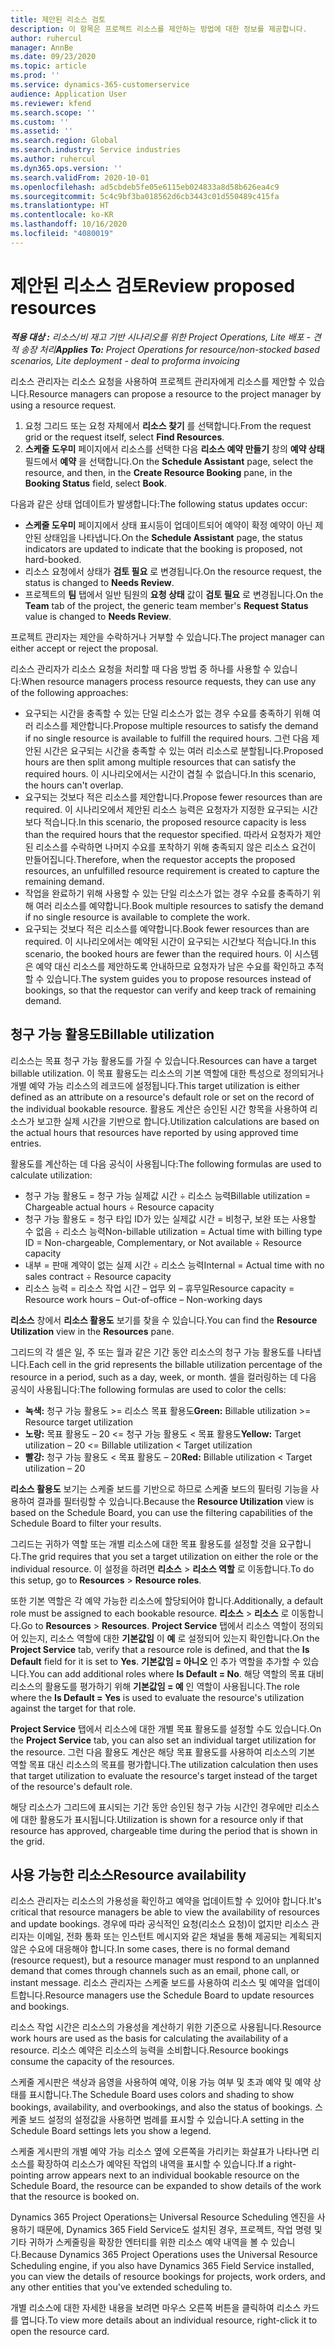 ```yaml
---
title: 제안된 리소스 검토
description: 이 항목은 프로젝트 리소스를 제안하는 방법에 대한 정보를 제공합니다.
author: ruhercul
manager: AnnBe
ms.date: 09/23/2020
ms.topic: article
ms.prod: ''
ms.service: dynamics-365-customerservice
audience: Application User
ms.reviewer: kfend
ms.search.scope: ''
ms.custom: ''
ms.assetid: ''
ms.search.region: Global
ms.search.industry: Service industries
ms.author: ruhercul
ms.dyn365.ops.version: ''
ms.search.validFrom: 2020-10-01
ms.openlocfilehash: ad5cbdeb5fe05e6115eb024833a8d58b626ea4c9
ms.sourcegitcommit: 5c4c9bf3ba018562d6cb3443c01d550489c415fa
ms.translationtype: HT
ms.contentlocale: ko-KR
ms.lasthandoff: 10/16/2020
ms.locfileid: "4080019"
---
```

# <a name="review-proposed-resources"></a><span data-ttu-id="55a9d-103">제안된 리소스 검토</span><span class="sxs-lookup"><span data-stu-id="55a9d-103">Review proposed resources</span></span>

<span data-ttu-id="55a9d-104">_**적용 대상 :** 리소스/비 재고 기반 시나리오를 위한 Project Operations, Lite 배포 - 견적 송장 처리_</span><span class="sxs-lookup"><span data-stu-id="55a9d-104">_**Applies To:** Project Operations for resource/non-stocked based scenarios, Lite deployment - deal to proforma invoicing_</span></span>

<span data-ttu-id="55a9d-105">리소스 관리자는 리소스 요청을 사용하여 프로젝트 관리자에게 리소스를 제안할 수 있습니다.</span><span class="sxs-lookup"><span data-stu-id="55a9d-105">Resource managers can propose a resource to the project manager by using a resource request.</span></span>

1. <span data-ttu-id="55a9d-106">요청 그리드 또는 요청 자체에서 **리소스 찾기** 를 선택합니다.</span><span class="sxs-lookup"><span data-stu-id="55a9d-106">From the request grid or the request itself, select **Find Resources**.</span></span>
2. <span data-ttu-id="55a9d-107">**스케줄 도우미** 페이지에서 리소스를 선택한 다음 **리소스 예약 만들기** 창의 **예약 상태** 필드에서 **예약** 을 선택합니다.</span><span class="sxs-lookup"><span data-stu-id="55a9d-107">On the **Schedule Assistant** page, select the resource, and then, in the **Create Resource Booking** pane, in the **Booking Status** field, select **Book**.</span></span>

<span data-ttu-id="55a9d-108">다음과 같은 상태 업데이트가 발생합니다:</span><span class="sxs-lookup"><span data-stu-id="55a9d-108">The following status updates occur:</span></span>

- <span data-ttu-id="55a9d-109">**스케줄 도우미** 페이지에서 상태 표시등이 업데이트되어 예약이 확정 예약이 아닌 제안된 상태임을 나타냅니다.</span><span class="sxs-lookup"><span data-stu-id="55a9d-109">On the **Schedule Assistant** page, the status indicators are updated to indicate that the booking is proposed, not hard-booked.</span></span>
- <span data-ttu-id="55a9d-110">리소스 요청에서 상태가 **검토 필요** 로 변경됩니다.</span><span class="sxs-lookup"><span data-stu-id="55a9d-110">On the resource request, the status is changed to **Needs Review**.</span></span>
- <span data-ttu-id="55a9d-111">프로젝트의 **팀** 탭에서 일반 팀원의 **요청 상태** 값이 **검토 필요** 로 변경됩니다.</span><span class="sxs-lookup"><span data-stu-id="55a9d-111">On the **Team** tab of the project, the generic team member's **Request Status** value is changed to **Needs Review**.</span></span>

<span data-ttu-id="55a9d-112">프로젝트 관리자는 제안을 수락하거나 거부할 수 있습니다.</span><span class="sxs-lookup"><span data-stu-id="55a9d-112">The project manager can either accept or reject the proposal.</span></span>

<span data-ttu-id="55a9d-113">리소스 관리자가 리소스 요청을 처리할 때 다음 방법 중 하나를 사용할 수 있습니다:</span><span class="sxs-lookup"><span data-stu-id="55a9d-113">When resource managers process resource requests, they can use any of the following approaches:</span></span>

- <span data-ttu-id="55a9d-114">요구되는 시간을 충족할 수 있는 단일 리소스가 없는 경우 수요를 충족하기 위해 여러 리소스를 제안합니다.</span><span class="sxs-lookup"><span data-stu-id="55a9d-114">Propose multiple resources to satisfy the demand if no single resource is available to fulfill the required hours.</span></span> <span data-ttu-id="55a9d-115">그런 다음 제안된 시간은 요구되는 시간을 충족할 수 있는 여러 리소스로 분할됩니다.</span><span class="sxs-lookup"><span data-stu-id="55a9d-115">Proposed hours are then split among multiple resources that can satisfy the required hours.</span></span> <span data-ttu-id="55a9d-116">이 시나리오에서는 시간이 겹칠 수 없습니다.</span><span class="sxs-lookup"><span data-stu-id="55a9d-116">In this scenario, the hours can't overlap.</span></span>
- <span data-ttu-id="55a9d-117">요구되는 것보다 적은 리소스를 제안합니다.</span><span class="sxs-lookup"><span data-stu-id="55a9d-117">Propose fewer resources than are required.</span></span> <span data-ttu-id="55a9d-118">이 시나리오에서 제안된 리소스 능력은 요청자가 지정한 요구되는 시간보다 적습니다.</span><span class="sxs-lookup"><span data-stu-id="55a9d-118">In this scenario, the proposed resource capacity is less than the required hours that the requestor specified.</span></span> <span data-ttu-id="55a9d-119">따라서 요청자가 제안된 리소스를 수락하면 나머지 수요를 포착하기 위해 충족되지 않은 리소스 요건이 만들어집니다.</span><span class="sxs-lookup"><span data-stu-id="55a9d-119">Therefore, when the requestor accepts the proposed resources, an unfulfilled resource requirement is created to capture the remaining demand.</span></span>
- <span data-ttu-id="55a9d-120">작업을 완료하기 위해 사용할 수 있는 단일 리소스가 없는 경우 수요를 충족하기 위해 여러 리소스를 예약합니다.</span><span class="sxs-lookup"><span data-stu-id="55a9d-120">Book multiple resources to satisfy the demand if no single resource is available to complete the work.</span></span>
- <span data-ttu-id="55a9d-121">요구되는 것보다 적은 리소스를 예약합니다.</span><span class="sxs-lookup"><span data-stu-id="55a9d-121">Book fewer resources than are required.</span></span> <span data-ttu-id="55a9d-122">이 시나리오에서는 예약된 시간이 요구되는 시간보다 적습니다.</span><span class="sxs-lookup"><span data-stu-id="55a9d-122">In this scenario, the booked hours are fewer than the required hours.</span></span> <span data-ttu-id="55a9d-123">이 시스템은 예약 대신 리소스를 제안하도록 안내하므로 요청자가 남은 수요를 확인하고 추적할 수 있습니다.</span><span class="sxs-lookup"><span data-stu-id="55a9d-123">The system guides you to propose resources instead of bookings, so that the requestor can verify and keep track of remaining demand.</span></span>

## <a name="billable-utilization"></a><span data-ttu-id="55a9d-124">청구 가능 활용도</span><span class="sxs-lookup"><span data-stu-id="55a9d-124">Billable utilization</span></span>

<span data-ttu-id="55a9d-125">리소스는 목표 청구 가능 활용도를 가질 수 있습니다.</span><span class="sxs-lookup"><span data-stu-id="55a9d-125">Resources can have a target billable utilization.</span></span> <span data-ttu-id="55a9d-126">이 목표 활용도는 리소스의 기본 역할에 대한 특성으로 정의되거나 개별 예약 가능 리소스의 레코드에 설정됩니다.</span><span class="sxs-lookup"><span data-stu-id="55a9d-126">This target utilization is either defined as an attribute on a resource's default role or set on the record of the individual bookable resource.</span></span> <span data-ttu-id="55a9d-127">활용도 계산은 승인된 시간 항목을 사용하여 리소스가 보고한 실제 시간을 기반으로 합니다.</span><span class="sxs-lookup"><span data-stu-id="55a9d-127">Utilization calculations are based on the actual hours that resources have reported by using approved time entries.</span></span>

<span data-ttu-id="55a9d-128">활용도를 계산하는 데 다음 공식이 사용됩니다:</span><span class="sxs-lookup"><span data-stu-id="55a9d-128">The following formulas are used to calculate utilization:</span></span>

- <span data-ttu-id="55a9d-129">청구 가능 활용도 = 청구 가능 실제값 시간 ÷ 리소스 능력</span><span class="sxs-lookup"><span data-stu-id="55a9d-129">Billable utilization = Chargeable actual hours ÷ Resource capacity</span></span>
- <span data-ttu-id="55a9d-130">청구 가능 활용도 = 청구 타입 ID가 있는 실제값 시간 = 비청구, 보완 또는 사용할 수 없음 ÷ 리소스 능력</span><span class="sxs-lookup"><span data-stu-id="55a9d-130">Non-billable utilization = Actual time with billing type ID = Non-chargeable, Complementary, or Not available ÷ Resource capacity</span></span>
- <span data-ttu-id="55a9d-131">내부 = 판매 계약이 없는 실제 시간 ÷ 리소스 능력</span><span class="sxs-lookup"><span data-stu-id="55a9d-131">Internal = Actual time with no sales contract ÷ Resource capacity</span></span>
- <span data-ttu-id="55a9d-132">리소스 능력 = 리소스 작업 시간 – 업무 외 – 휴무일</span><span class="sxs-lookup"><span data-stu-id="55a9d-132">Resource capacity = Resource work hours – Out-of-office – Non-working days</span></span>

<span data-ttu-id="55a9d-133">**리소스** 창에서 **리소스 활용도** 보기를 찾을 수 있습니다.</span><span class="sxs-lookup"><span data-stu-id="55a9d-133">You can find the **Resource Utilization** view in the **Resources** pane.</span></span>

<span data-ttu-id="55a9d-134">그리드의 각 셀은 일, 주 또는 월과 같은 기간 동안 리소스의 청구 가능 활용도를 나타냅니다.</span><span class="sxs-lookup"><span data-stu-id="55a9d-134">Each cell in the grid represents the billable utilization percentage of the resource in a period, such as a day, week, or month.</span></span> <span data-ttu-id="55a9d-135">셀을 컬러링하는 데 다음 공식이 사용됩니다:</span><span class="sxs-lookup"><span data-stu-id="55a9d-135">The following formulas are used to color the cells:</span></span>

- <span data-ttu-id="55a9d-136">**녹색:** 청구 가능 활용도 \>= 리소스 목표 활용도</span><span class="sxs-lookup"><span data-stu-id="55a9d-136">**Green:** Billable utilization \>= Resource target utilization</span></span>
- <span data-ttu-id="55a9d-137">**노랑:** 목표 활용도 – 20 \<= 청구 가능 활용도 \< 목표 활용도</span><span class="sxs-lookup"><span data-stu-id="55a9d-137">**Yellow:** Target utilization – 20 \<= Billable utilization \< Target utilization</span></span>
- <span data-ttu-id="55a9d-138">**빨강:** 청구 가능 활용도 \< 목표 활용도 – 20</span><span class="sxs-lookup"><span data-stu-id="55a9d-138">**Red:** Billable utilization \< Target utilization – 20</span></span>

<span data-ttu-id="55a9d-139">**리소스 활용도** 보기는 스케줄 보드를 기반으로 하므로 스케줄 보드의 필터링 기능을 사용하여 결과를 필터링할 수 있습니다.</span><span class="sxs-lookup"><span data-stu-id="55a9d-139">Because the **Resource Utilization** view is based on the Schedule Board, you can use the filtering capabilities of the Schedule Board to filter your results.</span></span>

<span data-ttu-id="55a9d-140">그리드는 귀하가 역할 또는 개별 리소스에 대한 목표 활용도를 설정할 것을 요구합니다.</span><span class="sxs-lookup"><span data-stu-id="55a9d-140">The grid requires that you set a target utilization on either the role or the individual resource.</span></span> <span data-ttu-id="55a9d-141">이 설정을 하려면 **리소스** \> **리소스 역할** 로 이동합니다.</span><span class="sxs-lookup"><span data-stu-id="55a9d-141">To do this setup, go to **Resources** \> **Resource roles**.</span></span>

<span data-ttu-id="55a9d-142">또한 기본 역할은 각 예약 가능한 리소스에 할당되어야 합니다.</span><span class="sxs-lookup"><span data-stu-id="55a9d-142">Additionally, a default role must be assigned to each bookable resource.</span></span> <span data-ttu-id="55a9d-143">**리소스** \> **리소스** 로 이동합니다.</span><span class="sxs-lookup"><span data-stu-id="55a9d-143">Go to **Resources** \> **Resources**.</span></span> <span data-ttu-id="55a9d-144">**Project Service** 탭에서 리소스 역할이 정의되어 있는지, 리소스 역할에 대한 **기본값임** 이 **예** 로 설정되어 있는지 확인합니다.</span><span class="sxs-lookup"><span data-stu-id="55a9d-144">On the **Project Service** tab, verify that a resource role is defined, and that the **Is Default** field for it is set to **Yes**.</span></span> <span data-ttu-id="55a9d-145">**기본값임 = 아니오** 인 추가 역할을 추가할 수 있습니다.</span><span class="sxs-lookup"><span data-stu-id="55a9d-145">You can add additional roles where **Is Default = No**.</span></span> <span data-ttu-id="55a9d-146">해당 역할의 목표 대비 리소스의 활용도를 평가하기 위해 **기본값임 = 예** 인 역할이 사용됩니다.</span><span class="sxs-lookup"><span data-stu-id="55a9d-146">The role where the **Is Default = Yes** is used to evaluate the resource's utilization against the target for that role.</span></span>

<span data-ttu-id="55a9d-147">**Project Service** 탭에서 리소스에 대한 개별 목표 활용도를 설정할 수도 있습니다.</span><span class="sxs-lookup"><span data-stu-id="55a9d-147">On the **Project Service** tab, you can also set an individual target utilization for the resource.</span></span> <span data-ttu-id="55a9d-148">그런 다음 활용도 계산은 해당 목표 활용도를 사용하여 리소스의 기본 역할 목표 대신 리소스의 목표를 평가합니다.</span><span class="sxs-lookup"><span data-stu-id="55a9d-148">The utilization calculation then uses that target utilization to evaluate the resource's target instead of the target of the resource's default role.</span></span>

<span data-ttu-id="55a9d-149">해당 리소스가 그리드에 표시되는 기간 동안 승인된 청구 가능 시간인 경우에만 리소스에 대한 활용도가 표시됩니다.</span><span class="sxs-lookup"><span data-stu-id="55a9d-149">Utilization is shown for a resource only if that resource has approved, chargeable time during the period that is shown in the grid.</span></span>

## <a name="resource-availability"></a><span data-ttu-id="55a9d-150">사용 가능한 리소스</span><span class="sxs-lookup"><span data-stu-id="55a9d-150">Resource availability</span></span>

<span data-ttu-id="55a9d-151">리소스 관리자는 리소스의 가용성을 확인하고 예약을 업데이트할 수 있어야 합니다.</span><span class="sxs-lookup"><span data-stu-id="55a9d-151">It's critical that resource managers be able to view the availability of resources and update bookings.</span></span> <span data-ttu-id="55a9d-152">경우에 따라 공식적인 요청(리소스 요청)이 없지만 리소스 관리자는 이메일, 전화 통화 또는 인스턴트 메시지와 같은 채널을 통해 제공되는 계획되지 않은 수요에 대응해야 합니다.</span><span class="sxs-lookup"><span data-stu-id="55a9d-152">In some cases, there is no formal demand (resource request), but a resource manager must respond to an unplanned demand that comes through channels such as an email, phone call, or instant message.</span></span> <span data-ttu-id="55a9d-153">리소스 관리자는 스케줄 보드를 사용하여 리소스 및 예약을 업데이트합니다.</span><span class="sxs-lookup"><span data-stu-id="55a9d-153">Resource managers use the Schedule Board to update resources and bookings.</span></span>

<span data-ttu-id="55a9d-154">리소스 작업 시간은 리소스의 가용성을 계산하기 위한 기준으로 사용됩니다.</span><span class="sxs-lookup"><span data-stu-id="55a9d-154">Resource work hours are used as the basis for calculating the availability of a resource.</span></span> <span data-ttu-id="55a9d-155">리소스 예약은 리소스의 능력을 소비합니다.</span><span class="sxs-lookup"><span data-stu-id="55a9d-155">Resource bookings consume the capacity of the resources.</span></span>

<span data-ttu-id="55a9d-156">스케줄 게시판은 색상과 음영을 사용하여 예약, 이용 가능 여부 및 초과 예약 및 예약 상태를 표시합니다.</span><span class="sxs-lookup"><span data-stu-id="55a9d-156">The Schedule Board uses colors and shading to show bookings, availability, and overbookings, and also the status of bookings.</span></span> <span data-ttu-id="55a9d-157">스케줄 보드 설정의 설정값을 사용하면 범례를 표시할 수 있습니다.</span><span class="sxs-lookup"><span data-stu-id="55a9d-157">A setting in the Schedule Board settings lets you show a legend.</span></span>

<span data-ttu-id="55a9d-158">스케줄 게시판의 개별 예약 가능 리소스 옆에 오른쪽을 가리키는 화살표가 나타나면 리소스를 확장하여 리소스가 예약된 작업의 내역을 표시할 수 있습니다.</span><span class="sxs-lookup"><span data-stu-id="55a9d-158">If a right-pointing arrow appears next to an individual bookable resource on the Schedule Board, the resource can be expanded to show details of the work that the resource is booked on.</span></span>

<span data-ttu-id="55a9d-159">Dynamics 365 Project Operations는 Universal Resource Scheduling 엔진을 사용하기 때문에, Dynamics 365 Field Service도 설치된 경우, 프로젝트, 작업 명령 및 기타 귀하가 스케줄링을 확장한 엔터티를 위한 리소스 예약 내역을 볼 수 있습니다.</span><span class="sxs-lookup"><span data-stu-id="55a9d-159">Because Dynamics 365 Project Operations uses the Universal Resource Scheduling engine, if you also have Dynamics 365 Field Service installed, you can view the details of resource bookings for projects, work orders, and any other entities that you've extended scheduling to.</span></span>

<span data-ttu-id="55a9d-160">개별 리소스에 대한 자세한 내용을 보려면 마우스 오른쪽 버튼을 클릭하여 리소스 카드를 엽니다.</span><span class="sxs-lookup"><span data-stu-id="55a9d-160">To view more details about an individual resource, right-click it to open the resource card.</span></span>

